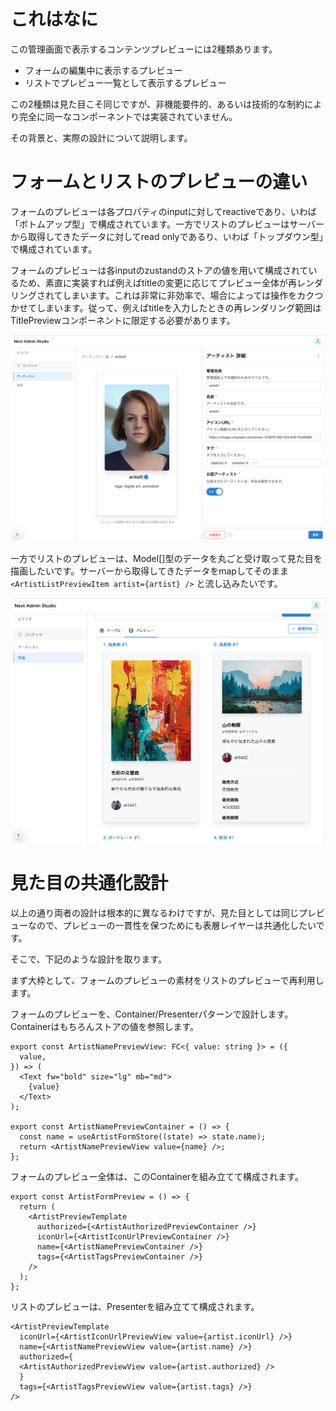 # これはなに

この管理画面で表示するコンテンツプレビューには2種類あります。

- フォームの編集中に表示するプレビュー
- リストでプレビュー一覧として表示するプレビュー

この2種類は見た目こそ同じですが、非機能要件的、あるいは技術的な制約により完全に同一なコンポーネントでは実装されていません。

その背景と、実際の設計について説明します。

# フォームとリストのプレビューの違い

フォームのプレビューは各プロパティのinputに対してreactiveであり、いわば「ボトムアップ型」で構成されています。一方でリストのプレビューはサーバーから取得してきたデータに対してread onlyであるり、いわば「トップダウン型」で構成されています。

フォームのプレビューは各inputのzustandのストアの値を用いて構成されているため、素直に実装すれば例えばtitleの変更に応じてプレビュー全体が再レンダリングされてしまいます。これは非常に非効率で、場合によっては操作をカクつかせてしまいます。従って、例えばtitleを入力したときの再レンダリング範囲はTitlePreviewコンポーネントに限定する必要があります。

![アーティスト詳細画面のプレビューのスクリーンショット](./screenshots/artist-detail.png)

一方でリストのプレビューは、Model[]型のデータを丸ごと受け取って見た目を描画したいです。サーバーから取得してきたデータをmapしてそのまま `<ArtistListPreviewItem artist={artist} />` と流し込みたいです。

![作品のプレビュー一覧のスクリーンショット](./screenshots/artwork-list-preview.png)

# 見た目の共通化設計

以上の通り両者の設計は根本的に異なるわけですが、見た目としては同じプレビューなので、プレビューの一貫性を保つためにも表層レイヤーは共通化したいです。

そこで、下記のような設計を取ります。

まず大枠として、フォームのプレビューの素材をリストのプレビューで再利用します。

フォームのプレビューを、Container/Presenterパターンで設計します。Containerはもちろんストアの値を参照します。

```tsx
export const ArtistNamePreviewView: FC<{ value: string }> = ({
  value,
}) => (
  <Text fw="bold" size="lg" mb="md">
    {value}
  </Text>
);

export const ArtistNamePreviewContainer = () => {
  const name = useArtistFormStore((state) => state.name);
  return <ArtistNamePreviewView value={name} />;
};
```

フォームのプレビュー全体は、このContainerを組み立てて構成されます。

```tsx
export const ArtistFormPreview = () => {
  return (
    <ArtistPreviewTemplate
      authorized={<ArtistAuthorizedPreviewContainer />}
      iconUrl={<ArtistIconUrlPreviewContainer />}
      name={<ArtistNamePreviewContainer />}
      tags={<ArtistTagsPreviewContainer />}
    />
  );
};

```

リストのプレビューは、Presenterを組み立てて構成されます。

```tsx
<ArtistPreviewTemplate
  iconUrl={<ArtistIconUrlPreviewView value={artist.iconUrl} />}
  name={<ArtistNamePreviewView value={artist.name} />}
  authorized={
  <ArtistAuthorizedPreviewView value={artist.authorized} />
  }
  tags={<ArtistTagsPreviewView value={artist.tags} />}
/>
```
